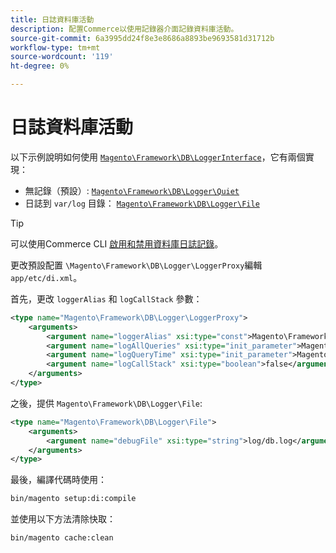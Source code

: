 ```yaml
---
title: 日誌資料庫活動
description: 配置Commerce以使用記錄器介面記錄資料庫活動。
source-git-commit: 6a3995dd24f8e3e8686a8893be9693581d31712b
workflow-type: tm+mt
source-wordcount: '119'
ht-degree: 0%

---
```



# 日誌資料庫活動

以下示例說明如何使用 [`Magento\Framework\DB\LoggerInterface`][interface]，它有兩個實現：

- 無記錄（預設）: [`Magento\Framework\DB\Logger\Quiet`][quiet]
- 日誌到 `var/log` 目錄： [`Magento\Framework\DB\Logger\File`][file]

>[!TIP]
>
>可以使用Commerce CLI [啟用和禁用資料庫日誌記錄](../cli/enable-logging.md#database-logging)。

更改預設配置 `\Magento\Framework\DB\Logger\LoggerProxy`編輯 `app/etc/di.xml`。

首先，更改 `loggerAlias` 和 `logCallStack` 參數：

```xml
<type name="Magento\Framework\DB\Logger\LoggerProxy">
    <arguments>
        <argument name="loggerAlias" xsi:type="const">Magento\Framework\DB\Logger\LoggerProxy::LOGGER_ALIAS_FILE</argument>
        <argument name="logAllQueries" xsi:type="init_parameter">Magento\Framework\Config\ConfigOptionsListConstants::CONFIG_PATH_DB_LOGGER_LOG_EVERYTHING</argument>
        <argument name="logQueryTime" xsi:type="init_parameter">Magento\Framework\Config\ConfigOptionsListConstants::CONFIG_PATH_DB_LOGGER_QUERY_TIME_THRESHOLD</argument>
        <argument name="logCallStack" xsi:type="boolean">false</argument>
    </arguments>
</type>
```

之後，提供 `Magento\Framework\DB\Logger\File`:

```xml
<type name="Magento\Framework\DB\Logger\File">
    <arguments>
        <argument name="debugFile" xsi:type="string">log/db.log</argument>
    </arguments>
</type>
```

最後，編譯代碼時使用：

```bash
bin/magento setup:di:compile
```

並使用以下方法清除快取：

```bash
bin/magento cache:clean
```

<!-- link definitions -->

[file]: https://github.com/magento/magento2/blob/2.4/lib/internal/Magento/Framework/DB/Logger/File.php
[interface]: https://github.com/magento/magento2/blob/2.4/lib/internal/Magento/Framework/DB/LoggerInterface.php
[quiet]: https://github.com/magento/magento2/blob/2.4/lib/internal/Magento/Framework/DB/Logger/Quiet.php
